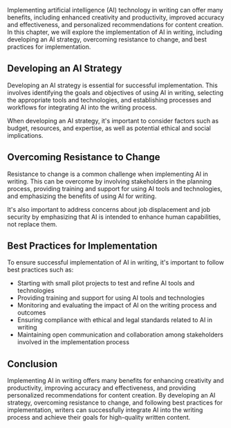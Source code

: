 
Implementing artificial intelligence (AI) technology in writing can offer many benefits, including enhanced creativity and productivity, improved accuracy and effectiveness, and personalized recommendations for content creation. In this chapter, we will explore the implementation of AI in writing, including developing an AI strategy, overcoming resistance to change, and best practices for implementation.

Developing an AI Strategy
-------------------------

Developing an AI strategy is essential for successful implementation. This involves identifying the goals and objectives of using AI in writing, selecting the appropriate tools and technologies, and establishing processes and workflows for integrating AI into the writing process.

When developing an AI strategy, it's important to consider factors such as budget, resources, and expertise, as well as potential ethical and social implications.

Overcoming Resistance to Change
-------------------------------

Resistance to change is a common challenge when implementing AI in writing. This can be overcome by involving stakeholders in the planning process, providing training and support for using AI tools and technologies, and emphasizing the benefits of using AI for writing.

It's also important to address concerns about job displacement and job security by emphasizing that AI is intended to enhance human capabilities, not replace them.

Best Practices for Implementation
---------------------------------

To ensure successful implementation of AI in writing, it's important to follow best practices such as:

* Starting with small pilot projects to test and refine AI tools and technologies
* Providing training and support for using AI tools and technologies
* Monitoring and evaluating the impact of AI on the writing process and outcomes
* Ensuring compliance with ethical and legal standards related to AI in writing
* Maintaining open communication and collaboration among stakeholders involved in the implementation process

Conclusion
----------

Implementing AI in writing offers many benefits for enhancing creativity and productivity, improving accuracy and effectiveness, and providing personalized recommendations for content creation. By developing an AI strategy, overcoming resistance to change, and following best practices for implementation, writers can successfully integrate AI into the writing process and achieve their goals for high-quality written content.
